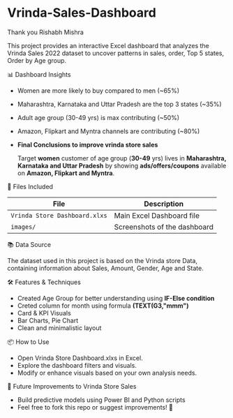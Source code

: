 # Vrinda-Sales-Dashboard 

Thank you Rishabh Mishra

This project provides an interactive Excel dashboard that analyzes the Vrinda Sales 2022 dataset to uncover patterns in sales, order, Top 5 states, Order by Age group.

📊 Dashboard Insights

- Women are more likely to buy compared to men (~65%)
- Maharashtra, Karnataka and Uttar Pradesh are the top 3 states (~35%)
- Adult age group (30-49 yrs) is max contributing (~50%)
- Amazon, Flipkart and Myntra channels are contributing (~80%)
  
- **Final Conclusions to improve vrinda store sales**
  
   Target **women** customer of age group (**30-49** yrs) lives in **Maharashtra, Karnataka and Uttar Pradesh** by showing **ads/offers/coupons** available on **Amazon, Flipkart and Myntra**.

📁 Files Included

| File                          | Description                                 |
|-------------------------------|---------------------------------------------|
| `Vrinda Store Dashboard.xlxs` | Main Excel Dashboard file                   |
| `images/`                     | Screenshots of the dashboard                |


📚 Data Source

The dataset used in this project is based on the Vrinda store Data, containing information about Sales, Amount, Gender, Age and State.

🛠 Features & Techniques

- Created Age Group for better understanding using **IF-Else condition**
- Creted column for month using formula **(TEXT(G3,"mmm")**
- Card & KPI Visuals
- Bar Charts, Pie Chart
- Clean and minimalistic layout

📦 How to Use

- Open Vrinda Store Dashboard.xlxs in Excel.
- Explore the dashboard filters and visuals.
- Modify or enhance visuals based on your own analysis needs.

🔧 Future Improvements to Vrinda Store Sales

- Build predictive models using Power BI and Python scripts
- Feel free to fork this repo or suggest improvements! 🧠
